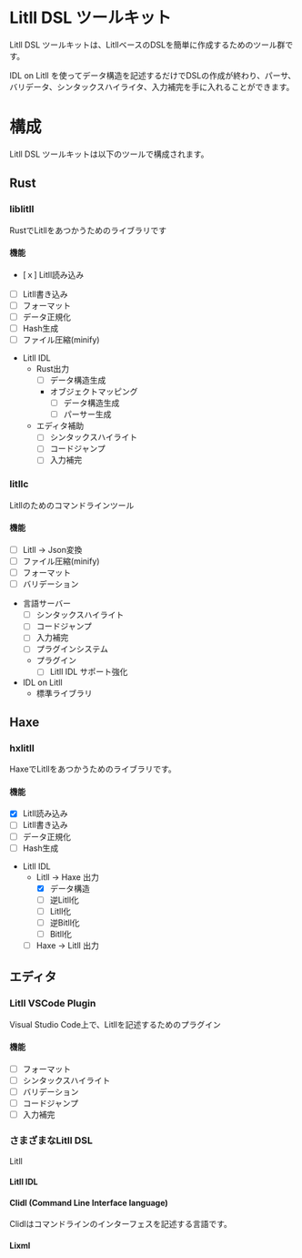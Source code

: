 # Litll DSL ツールキット

Litll DSL ツールキットは、LitllベースのDSLを簡単に作成するためのツール群です。

IDL on Litll を使ってデータ構造を記述するだけでDSLの作成が終わり、パーサ、バリデータ、シンタックスハイライタ、入力補完を手に入れることができます。


# 構成

Litll DSL ツールキットは以下のツールで構成されます。


## Rust

### liblitll
RustでLitllをあつかうためのライブラリです

#### 機能
- [ｘ] Litll読み込み
- [ ] Litll書き込み
- [ ] フォーマット
- [ ] データ正規化
- [ ] Hash生成
- [ ] ファイル圧縮(minify)

- Litll IDL
    - Rust出力
        - [ ] データ構造生成
        - オブジェクトマッピング
            - [ ] データ構造生成
            - [ ] パーサー生成 
    - エディタ補助
        - [ ] シンタックスハイライト
        - [ ] コードジャンプ
        - [ ] 入力補完

### litllc
Litllのためのコマンドラインツール

#### 機能
- [ ] Litll → Json変換
- [ ] ファイル圧縮(minify)
- [ ] フォーマット
- [ ] バリデーション

- 言語サーバー
    - [ ] シンタックスハイライト
    - [ ] コードジャンプ
    - [ ] 入力補完
    - [ ] プラグインシステム
    - プラグイン
        - [ ] Litll IDL サポート強化

- IDL on Litll
    - 標準ライブラリ

## Haxe

### hxlitll
HaxeでLitllをあつかうためのライブラリです。

#### 機能
- [x] Litll読み込み
- [ ] Litll書き込み
- [ ] データ正規化
- [ ] Hash生成

- Litll IDL
    - Litll → Haxe 出力
        - [x] データ構造
        - [ ] 逆Litll化
        - [ ] Litll化
        - [ ] 逆Bitll化
        - [ ] Bitll化
    - [ ] Haxe → Litll 出力

## エディタ

### Litll VSCode Plugin
Visual Studio Code上で、Litllを記述するためのプラグイン

#### 機能
- [ ] フォーマット
- [ ] シンタックスハイライト
- [ ] バリデーション
- [ ] コードジャンプ
- [ ] 入力補完

### さまざまなLitll DSL

Litll 

#### Litll IDL

#### Clidl (Command Line Interface language)

Clidlはコマンドラインのインターフェスを記述する言語です。

#### Lixml
